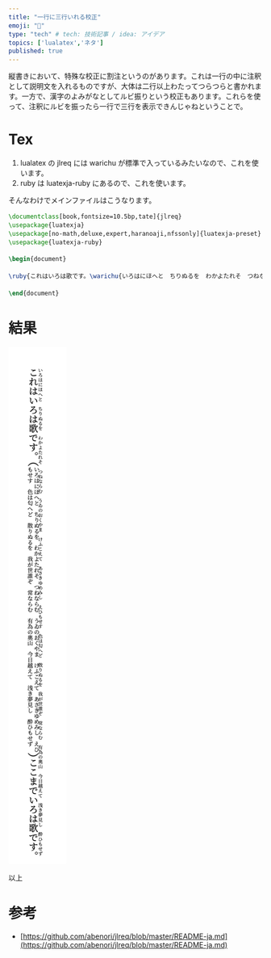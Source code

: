 ```yaml
---
title: "一行に三行いれる校正"
emoji: "💭"
type: "tech" # tech: 技術記事 / idea: アイデア
topics: ['lualatex','ネタ']
published: true
---
```


縦書きにおいて、特殊な校正に割注というのがあります。これは一行の中に注釈として説明文を入れるものですが、大体は二行以上わたってつらつらと書かれます。一方で、漢字のよみがなとしてルビ振りという校正もあります。これらを使って、注釈にルビを振ったら一行で三行を表示できんじゃねということで。

# Tex

1. lualatex の jlreq には warichu が標準で入っているみたいなので、これを使います。
2. ruby は luatexja-ruby にあるので、これを使います。

そんなわけでメインファイルはこうなります。

```tex
\documentclass[book,fontsize=10.5bp,tate]{jlreq}
\usepackage{luatexja}
\usepackage[no-math,deluxe,expert,haranoaji,nfssonly]{luatexja-preset}
\usepackage{luatexja-ruby}

\begin{document}

\ruby{これはいろは歌です。\warichu{いろはにほへと　ちりぬるを　わかよたれそ　つねならむ　うゐのおくやま　けふこえて　あさきゆめみし　えひもせす　色は匂へど　散りぬるを　我が世誰ぞ　常ならむ　有為の奥山　今日越えて　浅き夢見し　酔ひもせず}ここまでいろは歌です。}{いろはにほへと　ちりぬるを　わかよたれそ　つねならむ　うゐのおくやま　けふこえて　あさきゆめみし　えひもせす　色は匂へど　散りぬるを　我が世誰ぞ　常ならむ　有為の奥山　今日越えて　浅き夢見し　酔ひもせず}

\end{document}

```

# 結果

![](/images/preview-joke-warichu.png)


以上


# 参考

- [https://github.com/abenori/jlreq/blob/master/README-ja.md](https://github.com/abenori/jlreq/blob/master/README-ja.md)